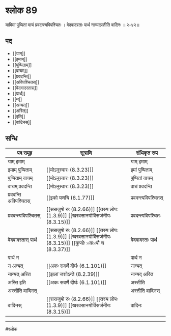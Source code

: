 # श्लोक 89

यामिमां पुष्पितां वाचं प्रवदन्त्यविपश्चितः ।
वेदवादरताः पार्थ नान्यदस्तीति वादिनः ॥ २-४२॥


## पद 

- [[याम्]]
- [[इमाम्]]
- [[पुष्पिताम्]]
- [[वाचम्]]
- [[प्रवदन्ति]]
- [[अविपश्चितस्]]
- [[वेदवादरतास्]]
- [[पार्थ]]
- [[न]]
- [[अन्यत्]]
- [[अस्ति]]
- [[इति]]
- [[वादिनस्]]

## सन्धि

| पद समूह | सूत्राणि | संधिकृत रूप |
| ----- | ----- | ----- |
| याम् इमाम् |  | याम् इमाम् |
| इमाम् पुष्पिताम् |  [[मोऽनुस्वारः (8.3.23)]] | इमां पुष्पिताम् |
| पुष्पिताम् वाचम् |  [[मोऽनुस्वारः (8.3.23)]] | पुष्पितां वाचम् |
| वाचम् प्रवदन्ति |  [[मोऽनुस्वारः (8.3.23)]] | वाचं प्रवदन्ति |
| प्रवदन्ति अविपश्चितस् |  [[इको यणचि (6.1.77)]] | प्रवदन्त्यविपश्चितस् |
| प्रवदन्त्यविपश्चितस् |  [[ससजुषो रुः (8.2.66)]] [[तस्य लोपः (1.3.9)]] [[खरवसानयोर्विसर्जनीयः (8.3.15)]] | प्रवदन्त्यविपश्चितः |
| वेदवादरतास् पार्थ |  [[ससजुषो रुः (8.2.66)]] [[तस्य लोपः (1.3.9)]] [[खरवसानयोर्विसर्जनीयः (8.3.15)]] [[कुप्वोः ≍क≍पौ च (8.3.37)]] | वेदवादरताः पार्थ |
| पार्थ न |  | पार्थ न |
| न अन्यत् |  [[अकः सवर्णे दीर्घः (6.1.101)]] | नान्यत् |
| नान्यत् अस्ति |  [[झलां जशोऽन्ते (8.2.39)]] | नान्यद् अस्ति |
| अस्ति इति |  [[अकः सवर्णे दीर्घः (6.1.101)]] | अस्तीति |
| अस्तीति वादिनस् |  | अस्तीति वादिनस् |
| वादिनस् |  [[ससजुषो रुः (8.2.66)]] [[तस्य लोपः (1.3.9)]] [[खरवसानयोर्विसर्जनीयः (8.3.15)]] | वादिनः |


---

#श्लोक